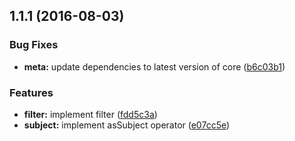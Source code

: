 <a name="1.1.1"></a>
## 1.1.1 (2016-08-03)


### Bug Fixes

* **meta:** update dependencies to latest version of core ([b6c03b1](https://github.com/TylorS/tempest/commit/b6c03b1))


### Features

* **filter:** implement filter ([fdd5c3a](https://github.com/TylorS/tempest/commit/fdd5c3a))
* **subject:** implement asSubject operator ([e07cc5e](https://github.com/TylorS/tempest/commit/e07cc5e))



